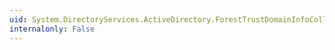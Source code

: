 ```yaml
---
uid: System.DirectoryServices.ActiveDirectory.ForestTrustDomainInfoCollection.IndexOf(System.DirectoryServices.ActiveDirectory.ForestTrustDomainInformation)
internalonly: False
---
```

